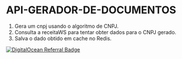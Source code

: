 # API-GERADOR-DE-DOCUMENTOS

1. Gera um cnpj usando o algoritmo de CNPJ.
2. Consulta a receitaWS para tentar obter dados para o CNPJ gerado.
3. Salva o dado obtido em cache no Redis.

<a href="https://www.digitalocean.com/?refcode=73a251126fbd&utm_campaign=Referral_Invite&utm_medium=Referral_Program&utm_source=badge"><img src="https://web-platforms.sfo2.cdn.digitaloceanspaces.com/WWW/Badge%201.svg" alt="DigitalOcean Referral Badge" /></a>